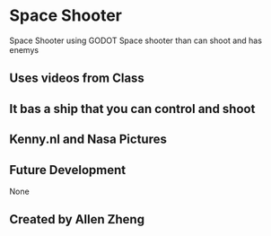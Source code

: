 # Space Shooter
Space Shooter using GODOT
Space shooter than can shoot and has enemys
## Uses videos from Class
## It bas a ship that you can control and shoot
## Kenny.nl and Nasa Pictures
## Future Development
None
## Created by Allen Zheng
